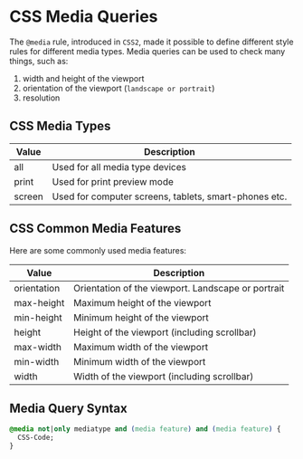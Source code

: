 # CSS Media Queries

The `@media` rule, introduced in `CSS2`, made it possible to define different style rules for different media types.
Media queries can be used to check many things, such as:

1. width and height of the viewport
2. orientation of the viewport (`landscape or portrait`)
3. resolution

## CSS Media Types

| Value  | Description  |
|---|---|
| all  |  Used for all media type devices |
| print  | Used for print preview mode  |
| screen  |  Used for computer screens, tablets, smart-phones etc. |

## CSS Common Media Features
Here are some commonly used media features:

| Value |	Description |
|---|---|
| orientation |	Orientation of the viewport. Landscape or portrait |
| max-height |	Maximum height of the viewport |
| min-height |	Minimum height of the viewport |
| height |	Height of the viewport (including scrollbar) |
| max-width |	Maximum width of the viewport |
| min-width |	Minimum width of the viewport |
| width	| Width of the viewport (including scrollbar) |

## Media Query Syntax

```CSS
@media not|only mediatype and (media feature) and (media feature) {
  CSS-Code;
}
```